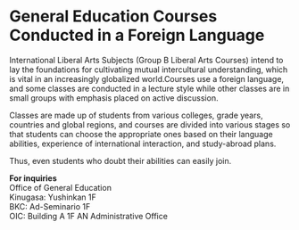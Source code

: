 # General Education Courses Conducted in a Foreign Language

International Liberal Arts Subjects (Group B Liberal Arts Courses) intend to lay the foundations for cultivating mutual intercultural understanding, which is vital in an increasingly globalized world.Courses use a foreign language, and some classes are conducted in a lecture style while other classes are in small groups with emphasis placed on active discussion.

Classes are made up of students from various colleges, grade years, countries and global regions, and courses are divided into various stages so that students can choose the appropriate ones based on their language abilities, experience of international interaction, and study-abroad plans.

Thus, even students who doubt their abilities can easily join.

**For inquiries**  
Office of General Education  
Kinugasa: Yushinkan 1F  
BKC: Ad-Seminario 1F  
OIC: Building A 1F AN Administrative Office


